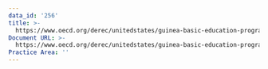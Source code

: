 ```yaml
---
data_id: '256'
title: >-
  https://www.oecd.org/derec/unitedstates/guinea-basic-education-program-portfolio-evaluation.pdf
Document URL: >-
  https://www.oecd.org/derec/unitedstates/guinea-basic-education-program-portfolio-evaluation.pdf
Practice Area: ''
---
```

